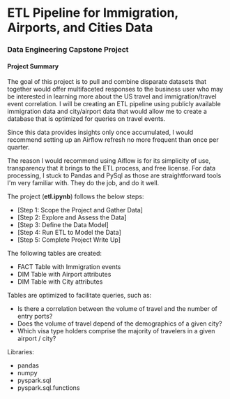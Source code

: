 # ETL Pipeline for Immigration, Airports, and Cities Data
### Data Engineering Capstone Project

#### Project Summary

The goal of this project is to pull and combine disparate datasets that together would offer multifaceted responses to the business user who may be interested in learning more about the US travel and immigration/travel event correlation. I will be creating an ETL pipeline using publicly available immigration data and city/airport data that would allow me to create a database that is optimized for queries on travel events. 

Since this data provides insights only once accumulated, I would recommend setting up an Airflow refresh no more frequent than once per quarter.

The reason I would recommend using Aiflow is for its simplicity of use, transparency that it brings to the ETL process, and free license. For data processing, I stuck to Pandas and PySql as those are straightforward tools I'm very familiar with. They do the job, and do it well.

The project (**etl.ipynb**) follows the below steps:
* [Step 1: Scope the Project and Gather Data]
* [Step 2: Explore and Assess the Data]
* [Step 3: Define the Data Model]
* [Step 4: Run ETL to Model the Data]
* [Step 5: Complete Project Write Up]

The following tables are created:
* FACT Table with Immigration events
* DIM Table with Airport attributes
* DIM Table with City attributes

Tables are optimized to facilitate queries, such as:
* Is there a correlation between the volume of travel and the number of entry ports?
* Does the volume of travel depend of the demographics of a given city?
* Which visa type holders comprise the majority of travelers in a given airport / city?

Libraries:
* pandas
* numpy 
* pyspark.sql
* pyspark.sql.functions
